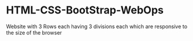 # HTML-CSS-BootStrap-WebOps
Website with 3 Rows each having 3 divisions each which are responsive to the size of the browser 
